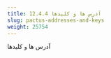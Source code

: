 ```yaml
---
title: 12.4.4 آدرس ها و کلیدها
slug: pactus-addresses-and-keys
weight: 25754
---
```

آدرس ها و کلیدها